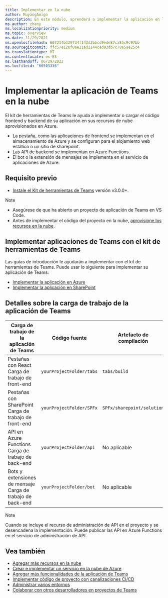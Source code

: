 ```yaml
---
title: Implementar en la nube
author: MuyangAmigo
description: En este módulo, aprenderá a implementar la aplicación en la nube, Azure o SharePoint e implementar aplicaciones de Teams mediante el kit de herramientas de Teams.
ms.author: zhany
ms.localizationpriority: medium
ms.topic: overview
ms.date: 11/29/2021
ms.openlocfilehash: 607214b329734f143d3bbcd9ede87ca85c9c97bb
ms.sourcegitcommit: ffc57e128f0ae21ad2144ced93db7c78a5ae25c4
ms.translationtype: MT
ms.contentlocale: es-ES
ms.lasthandoff: 06/29/2022
ms.locfileid: "66503336"
---
```

# <a name="deploy-teams-app-to-the-cloud"></a>Implementar la aplicación de Teams en la nube

El kit de herramientas de Teams le ayuda a implementar o cargar el código frontend y backend de su aplicación en sus recursos de nube aprovisionados en Azure.

* La pestaña, como las aplicaciones de frontend se implementan en el almacenamiento de Azure y se configuran para el alojamiento web estático o un sitio de sharepoint.
* Las API de backend se implementan en Azure Functions.
* El bot o la extensión de mensajes se implementa en el servicio de aplicaciones de Azure.

## <a name="prerequisite"></a>Requisito previo

* [Instale el Kit de herramientas de Teams](https://marketplace.visualstudio.com/items?itemName=TeamsDevApp.ms-teams-vscode-extension) versión v3.0.0+.

> [!NOTE]
>
> * Asegúrese de que ha abierto un proyecto de aplicación de Teams en VS Code.
> * Antes de implementar el código del proyecto en la nube, [aprovisione los recursos en la nube](provision.md).

## <a name="deploy-teams-apps-using-teams-toolkit"></a>Implementar aplicaciones de Teams con el kit de herramientas de Teams

Las guías de introducción le ayudarán a implementar con el kit de herramientas de Teams. Puede usar lo siguiente para implementar su aplicación de Teams:

* [Implementar la aplicación en Azure](/microsoftteams/platform/sbs-gs-javascript?tabs=vscode%2Cvsc%2Cviscode%2Cvcode&tutorial-step=8&branch)
* [Implementar la aplicación en SharePoint](/microsoftteams/platform/sbs-gs-spfx?tabs=vscode%2Cviscode&tutorial-step=4&branch)

## <a name="details-on-teams-app-workload"></a>Detalles sobre la carga de trabajo de la aplicación de Teams

| Carga de trabajo de la aplicación de Teams | Código fuente | Artefacto de compilación| Recurso de destino |
|-------------|----------|---------------|---------------|
|Pestañas con React </br> Carga de trabajo de front-end| `yourProjectFolder/tabs`| `tabs/build` |Almacenamiento de Azure |
|Pestañas con SharePoint </br> Carga de trabajo de front-end | `yourProjectFolder/SPFx`| `SPFx/sharepoint/solution` |Catálogo de aplicaciones de SharePoint |
|API en Azure Functions </br> Carga de trabajo de back-end | `yourProjectFolder/api`| No aplicable |Azure Functions |
|Bots y extensiones de mensaje </br> Carga de trabajo de back-end | `yourProjectFolder/bot` | No aplicable | Servicio de aplicaciones de Azure |

> [!NOTE]
> Cuando se incluye el recurso de administración de API en el proyecto y se desencadena la implementación. Puede publicar las API en Azure Functions en el servicio de administración de API.

## <a name="see-also"></a>Vea también

* [Agregar más recursos en la nube](add-resource.md)
* [Crear e implementar un servicio en la nube de Azure](/azure/cloud-services/cloud-services-how-to-create-deploy-portal)
* [Agregar más funcionalidades de la aplicación de Teams](add-capability.md)
* [Implementar código de proyecto con canalizaciones CI/CD](use-CICD-template.md)
* [Administrar varios entornos](TeamsFx-multi-env.md)
* [Colaborar con otros desarrolladores en proyectos de Teams](TeamsFx-collaboration.md)
